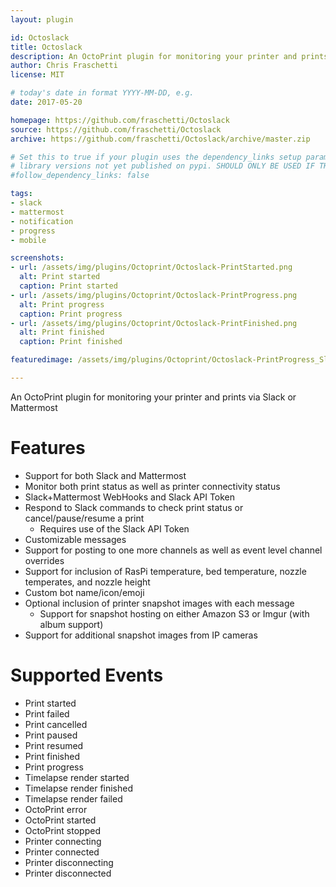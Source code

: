 ```yaml
---
layout: plugin

id: Octoslack
title: Octoslack
description: An OctoPrint plugin for monitoring your printer and prints via Slack or Mattermost
author: Chris Fraschetti
license: MIT

# today's date in format YYYY-MM-DD, e.g.
date: 2017-05-20

homepage: https://github.com/fraschetti/Octoslack
source: https://github.com/fraschetti/Octoslack
archive: https://github.com/fraschetti/Octoslack/archive/master.zip

# Set this to true if your plugin uses the dependency_links setup parameter to include
# library versions not yet published on pypi. SHOULD ONLY BE USED IF THERE IS NO OTHER OPTION!
#follow_dependency_links: false

tags:
- slack
- mattermost
- notification
- progress
- mobile

screenshots:
- url: /assets/img/plugins/Octoprint/Octoslack-PrintStarted.png
  alt: Print started
  caption: Print started
- url: /assets/img/plugins/Octoprint/Octoslack-PrintProgress.png
  alt: Print progress
  caption: Print progress
- url: /assets/img/plugins/Octoprint/Octoslack-PrintFinished.png
  alt: Print finished
  caption: Print finished

featuredimage: /assets/img/plugins/Octoprint/Octoslack-PrintProgress_SlackOnly.png

---
```



An OctoPrint plugin for monitoring your printer and prints via Slack or Mattermost

# Features #
 - Support for both Slack and Mattermost
 - Monitor both print status as well as printer connectivity status
 - Slack+Mattermost WebHooks and Slack API Token
 - Respond to Slack commands to check print status or cancel/pause/resume a print
     - Requires use of the Slack API Token
 - Customizable messages
 - Support for posting to one more channels as well as event level channel overrides
 - Support for inclusion of RasPi temperature, bed temperature, nozzle temperates, and nozzle height
 - Custom bot name/icon/emoji
 - Optional inclusion of printer snapshot images with each message
     - Support for snapshot hosting on either Amazon S3 or Imgur (with album support)
 - Support for additional snapshot images from IP cameras

# Supported Events #
 - Print started
 - Print failed
 - Print cancelled
 - Print paused
 - Print resumed
 - Print finished
 - Print progress
 - Timelapse render started
 - Timelapse render finished
 - Timelapse render failed
 - OctoPrint error
 - OctoPrint started
 - OctoPrint stopped
 - Printer connecting
 - Printer connected
 - Printer disconnecting
 - Printer disconnected

